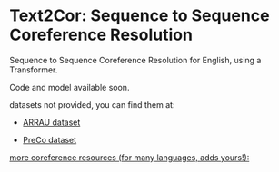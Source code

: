 # Text2Cor: Sequence to Sequence Coreference Resolution

Sequence to Sequence Coreference Resolution for English, using a Transformer.

Code and model available soon.

datasets not provided, you can find them at:

- [ARRAU dataset](https://catalog.ldc.upenn.edu/LDC2013T22)

- [PreCo dataset](https://preschool-lab.github.io/PreCo/)

[more coreference resources (for many languages, adds yours!):](https://github.com/gorka96/Coreference-Corpora-Resources)
